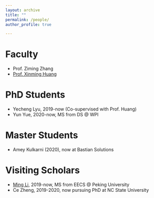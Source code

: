```yaml
---
layout: archive
title: ""
permalink: /people/
author_profile: true

---
```


# Faculty
* Prof. Ziming Zhang
* [Prof. Xinming Huang](http://users.wpi.edu/~xhuang/)

# PhD Students
* Yecheng Lyu, 2019-now (Co-supervised with Prof. Huang)
* Yun Yue, 2020-now, MS from DS @ WPI

# Master Students
* Amey Kulkarni (2020), now at Bastian Solutions

# Visiting Scholars
* [Ming Li](https://ming1993li.github.io), 2019-now, MS from EECS @ Peking University
* Ce Zheng, 2019-2020, now pursuing PhD at NC State University
